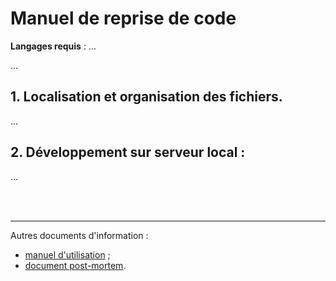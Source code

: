 # Manuel de reprise de code

**Langages requis** : ...

...

## 1. Localisation et organisation des fichiers.
...

## 2. Développement sur serveur local :
...

<br><br>

---

Autres documents d'information :  
- [manuel d'utilisation](https://github.com/Rhohen/HD12/blob/master/Headwork2/document_fr/utilisation.md) ;
- [document post-mortem](https://github.com/Rhohen/HD12/blob/master/Headwork2/document_fr/post_mortem.md).